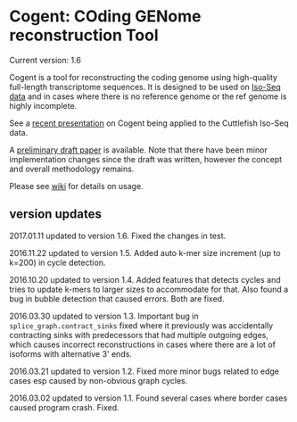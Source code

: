 # Cogent: COding GENome reconstruction Tool

Current version: 1.6

Cogent is a tool for reconstructing the coding genome using high-quality full-length transcriptome sequences. It is designed to be used on [Iso-Seq data](https://github.com/PacificBiosciences/cDNA_primer/wiki) and in cases where there is no reference genome or the ref genome is highly incomplete. 

See a [recent presentation](https://www.dropbox.com/s/mn6hwhguh0pqceu/20160106_Cogent_developers_conference_slides_Cuttlefish.pdf?dl=0) on Cogent being applied to the Cuttlefish Iso-Seq data. 

A [preliminary draft paper](https://www.dropbox.com/s/gmndqsihsv7i4gt/20151023_Cogent_RECOMB2016_draft_LizTseng_v4.pdf?dl=0) is available. Note that there have been minor implementation changes since the draft was written, however the concept and overall methodology remains.

Please see [wiki](https://github.com/Magdoll/Cogent/wiki) for details on usage.


## version updates
2017.01.11  updated to version 1.6. Fixed the changes in test.

2016.11.22  updated to version 1.5. Added auto k-mer size increment (up to k=200) in cycle detection.

2016.10.20  updated to version 1.4. Added features that detects cycles and tries to update k-mers to larger sizes to accommodate for that. Also found a bug in bubble detection that caused errors. Both are fixed.

2016.03.30  updated to version 1.3. Important bug in `splice_graph.contract_sinks` fixed where it previously was accidentally contracting sinks with predecessors that had multiple outgoing edges, which causes incorrect reconstructions in cases where there are a lot of isoforms with alternative 3' ends.

2016.03.21  updated to version 1.2. Fixed more minor bugs related to edge cases esp caused by non-obvious graph cycles.

2016.03.02  updated to version 1.1. Found several cases where border cases caused program crash. Fixed.

